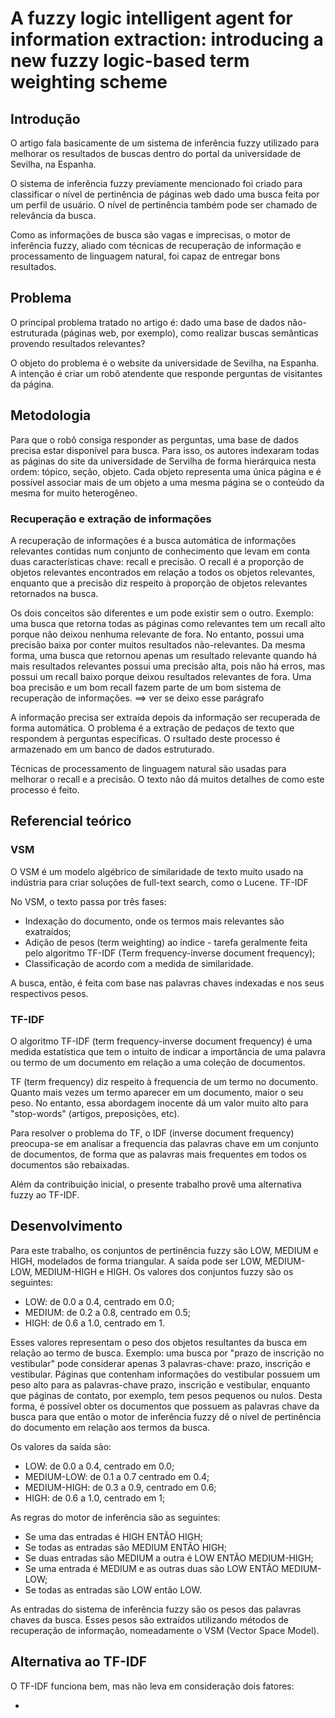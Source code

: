 A fuzzy logic intelligent agent for information extraction: introducing a new fuzzy logic-based term weighting scheme
=====================================================================================================================


Introdução
----------

O artigo fala basicamente de um sistema de inferência fuzzy utilizado para
melhorar os resultados de buscas dentro do portal da universidade de Sevilha,
na Espanha.

O sistema de inferência fuzzy previamente mencionado foi criado para
classificar o nível de pertinência de páginas web dado uma busca feita por um
perfil de usuário. O nível de pertinência também pode ser chamado de relevância
da busca.

Como as informações de busca são vagas e imprecisas, o motor de inferência
fuzzy, aliado com técnicas de recuperação de informação e processamento de
linguagem natural, foi capaz de entregar bons resultados.

Problema
--------

O principal problema tratado no artigo é: dado uma base de dados
não-estruturada (páginas web, por exemplo), como realizar buscas semânticas
provendo resultados relevantes?

O objeto do problema é o website da universidade de Sevilha, na Espanha. A
intenção é criar um robô atendente que responde perguntas de visitantes da
página.

Metodologia
-----------

Para que o robô consiga responder as perguntas, uma base de dados precisa estar
disponível para busca. Para isso, os autores indexaram todas as páginas do site
da universidade de Servilha de forma hierárquica nesta ordem: tópico, seção,
objeto. Cada objeto representa uma única página e é possível associar mais de
um objeto a uma mesma página se o conteúdo da mesma for muito heterogêneo.

### Recuperação e extração de informações

A recuperação de informações é a busca automática de informações relevantes
contidas num conjunto de conhecimento que levam em conta duas características
chave: recall e precisão.  O recall é a proporção de objetos relevantes
encontrados em relação a todos os objetos relevantes, enquanto que a precisão
diz respeito à proporção de objetos relevantes retornados na busca.

Os dois conceitos são diferentes e um pode existir sem o outro. Exemplo: uma
busca que retorna todas as páginas como relevantes tem um recall alto porque
não deixou nenhuma relevante de fora. No entanto, possui uma precisão baixa por
conter muitos resultados não-relevantes. Da mesma forma, uma busca que retornou
apenas um resultado relevante quando há mais resultados relevantes possui uma
precisão alta, pois não há erros, mas possui um recall baixo porque deixou
resultados relevantes de fora. Uma boa precisão e um bom recall fazem parte de
um bom sistema de recuperação de informações. ==> ver se deixo esse parágrafo

A informação precisa ser extraída depois da informação ser recuperada de forma
automática. O problema é a extração de pedaços de texto que respondem à
perguntas específicas. O rsultado deste processo é armazenado em um banco de
dados estruturado.

Técnicas de processamento de linguagem natural são usadas para melhorar o
recall e a precisão. O texto não dá muitos detalhes de como este processo é
feito.

Referencial teórico
-------------------

### VSM

O VSM é um modelo algébrico de similaridade de texto muito usado na indústria
para criar soluções de full-text search, como o Lucene.
TF-IDF

No VSM, o texto passa por três fases:

- Indexação do documento, onde os termos mais relevantes são exatraídos;
- Adição de pesos (term weighting) ao índice - tarefa geralmente feita pelo
  algoritmo TF-IDF (Term frequency-inverse document frequency);
- Classificação de acordo com a medida de similaridade.

A busca, então, é feita com base nas palavras chaves indexadas e nos seus
respectivos pesos.

### TF-IDF

O algoritmo TF-IDF (term frequency-inverse document frequency) é uma medida
estatística que tem o intuito de indicar a importância de uma palavra ou termo
de um documento em relação a uma coleção de documentos.

TF (term frequency) diz respeito à frequencia de um termo no documento. Quanto
mais vezes um termo aparecer em um documento, maior o seu peso. No entanto,
essa abordagem inocente dá um valor muito alto para "stop-words" (artigos,
preposições, etc).

Para resolver o problema do TF, o IDF (inverse document frequency) preocupa-se
em analisar a frequencia das palavras chave em um conjunto de documentos, de
forma que as palavras mais frequentes em todos os documentos são rebaixadas.

Além da contribuição inicial, o presente trabalho provê uma alternativa fuzzy
ao TF-IDF.

Desenvolvimento
---------------

Para este trabalho, os conjuntos de pertinência fuzzy são LOW, MEDIUM e HIGH,
modelados de forma triangular. A saída pode ser LOW, MEDIUM-LOW, MEDIUM-HIGH e
HIGH. Os valores dos conjuntos fuzzy são os seguintes:

- LOW: de 0.0 a 0.4, centrado em 0.0;
- MEDIUM: de 0.2 a 0.8, centrado em 0.5;
- HIGH: de 0.6 a 1.0, centrado em 1.

Esses valores representam o peso dos objetos resultantes da busca em relação ao
termo de busca. Exemplo: uma busca por "prazo de inscrição no vestibular" pode
considerar apenas 3 palavras-chave: prazo, inscrição e vestibular. Páginas que
contenham informações do vestibular possuem um peso alto para as palavras-chave
prazo, inscrição e vestibular, enquanto que páginas de contato, por exemplo,
tem pesos pequenos ou nulos. Desta forma, é possível obter os documentos que
possuem as palavras chave da busca para que então o motor de inferência fuzzy
dê o nível de pertinência do documento em relação aos termos da busca.

Os valores da saída são:

- LOW: de 0.0 a 0.4, centrado em 0.0;
- MEDIUM-LOW: de 0.1 a 0.7 centrado em 0.4;
- MEDIUM-HIGH: de 0.3 a 0.9, centrado em 0.6;
- HIGH: de 0.6 a 1.0, centrado em 1;

As regras do motor de inferência são as seguintes:

- Se uma das entradas é HIGH ENTÃO HIGH;
- Se todas as entradas são MEDIUM ENTÃO HIGH;
- Se duas entradas são MEDIUM a outra é LOW ENTÃO MEDIUM-HIGH;
- Se uma entrada é MEDIUM e as outras duas são LOW ENTÂO MEDIUM-LOW;
- Se todas as entradas são LOW então LOW.

As entradas do sistema de inferência fuzzy são os pesos das palavras chaves da
busca. Esses pesos são extraídos utilizando métodos de recuperação de
informação, nomeadamente o VSM (Vector Space Model).

Alternativa ao TF-IDF
---------------------

O TF-IDF funciona bem, mas não leva em consideração dois fatores:

- 

